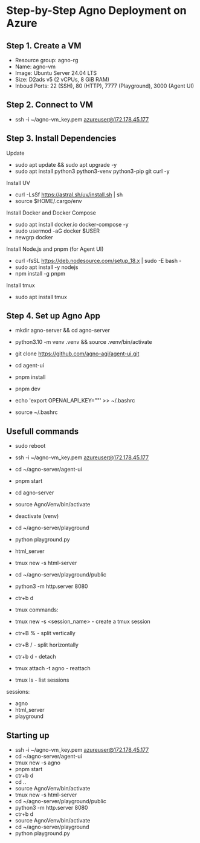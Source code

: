 # Step-by-Step Agno Deployment on Azure

## Step 1. Create a VM

- Resource group: agno-rg
- Name: agno-vm
- Image: Ubuntu Server 24.04 LTS
- Size: D2ads v5 (2 vCPUs, 8 GiB RAM)
- Inboud Ports: 22 (SSH), 80 (HTTP), 7777 (Playground), 3000 (Agent UI)

## Step 2. Connect to VM

- ssh -i ~/agno-vm_key.pem azureuser@172.178.45.177

## Step 3. Install Dependencies

Update

- sudo apt update && sudo apt upgrade -y
- sudo apt install python3 python3-venv python3-pip git curl -y

Install UV

- curl -LsSf <https://astral.sh/uv/install.sh> | sh
- source $HOME/.cargo/env

Install Docker and Docker Compose

- sudo apt install docker.io docker-compose -y
- sudo usermod -aG docker $USER
- newgrp docker

Install Node.js and pnpm (for Agent UI)

- curl -fsSL <https://deb.nodesource.com/setup_18.x> | sudo -E bash -
- sudo apt install -y nodejs
- npm install -g pnpm

Install tmux

- sudo apt install tmux

## Step 4. Set up Agno App

- mkdir agno-server && cd agno-server
- python3.10 -m venv .venv && source .venv/bin/activate

- git clone <https://github.com/agno-agi/agent-ui.git>
- cd agent-ui
- pnpm install
- pnpm dev

- echo 'export OPENAI_API_KEY=""' >> ~/.bashrc
- source ~/.bashrc

## Usefull commands

- sudo reboot
- ssh -i ~/agno-vm_key.pem azureuser@172.178.45.177
- cd ~/agno-server/agent-ui
- pnpm start
- cd agno-server
- source AgnoVenv/bin/activate
- deactivate (venv)
- cd ~/agno-server/playground
- python playground.py

- html_server
- tmux new -s html-server
- cd ~/agno-server/playground/public
- python3 -m http.server 8080
- ctr+b d

- tmux commands:
- tmux new -s <session_name> - create a tmux session
- ctr+B % - split vertically
- ctr+B / - split horizontally
- ctr+b d - detach
- tmux attach -t agno - reattach
- tmux ls - list sessions

sessions:

- agno
- html_server
- playground

## Starting up

- ssh -i ~/agno-vm_key.pem azureuser@172.178.45.177
- cd ~/agno-server/agent-ui
- tmux new -s agno
- pnpm start
- ctr+b d
- cd ..
- source AgnoVenv/bin/activate
- tmux new -s html-server
- cd ~/agno-server/playground/public
- python3 -m http.server 8080
- ctr+b d
- source AgnoVenv/bin/activate
- cd ~/agno-server/playground
- python playground.py
